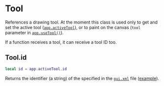 # Tool

References a drawing tool. At the moment this class is used only to
get and set the active tool
([`app.activeTool`](app.md#appactivetool)), or to paint on the canvas
(`tool` parameter in [`app.useTool()`](app.md#appusetool)).

If a function receives a tool, it can receive a tool ID too.

## Tool.id

```lua
local id = app.activeTool.id
```

Returns the identifier (a string) of the specified in the
[`gui.xml`](https://github.com/aseprite/aseprite/blob/main/data/gui.xml)
file ([example](https://github.com/aseprite/aseprite/blob/20618ff321ae4e73a4f5d6bfd9ef6f2cd8925b7a/data/gui.xml#L1065)).
